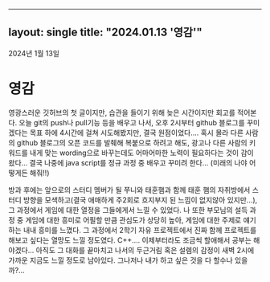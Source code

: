 ----
layout: single
title: "2024.01.13 '영감'"
----

2024년 1월 13일  
# 영감  

 영광스러운 깃허브의 첫 글이지만, 습관을 들이기 위해 늦은 시간이지만 회고를 적어본다. 오늘 git의 push나 pull기능 등을 배우고 나서, 오후 2시부터 github 블로그를 꾸미겠다는 목표 하에 4시간에 걸쳐 시도해봤지만, 결국 원점이었다.... 혹시 몰라 다른 사람의 github 블로그의 오픈 코드를 발췌해 복붙으로 하려고 해도, 광고나 다른 사람의 키워드를 내게 맞는 wording으로 바꾸는데도 어마어마한 노력이 필요하다는 것이 감이 왔다... 결국 나중에 java script를 정규 과정 중 배우고 꾸미려 한다... (미래의 나야 어떻게든 해줘!!)  

  방과 후에는 앞으로의 스터디 멤버가 될 쭈니와 태훈햄과 함께 태훈 햄의 자취방에서 스터디 방향을 모색하고(결국 애매하게 주2회로 흐지부지 된 느낌이 없지않아 있지만...), 그 과정에서 게임에 대한 열정을 그들에게서 느낄 수 있었다. 나 또한 부모님의 설득 과정 중 게임에 대한 흥미로 어필할 만큼 관심도가 상당히 높아, 게임에 대한 주제로 얘기하는 내내 흥미를 느꼈다. 그 과정에서 2학기 자유 프로젝트에서 진짜 함께 프로젝트를 해보고 싶다는 열망도 느낄 정도였다. C++.... 이제부터라도 조금씩 할애해서 공부는 해야겠다... 아직도 그 대화를 끝마치고 나서의 두근거림 혹은 설렘의 감정이 새벽 2시에 가까운 지금도 느낄 정도로 남아있다. 그나저나 내가 하고 싶은 것을 다 할수나 있을까?... 
